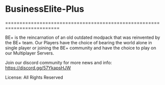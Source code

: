 # BusinessElite-Plus
=========================================================================

BE+ is the reincarnation of an old outdated modpack that was reinvented by the BE+ team. Our Players have the choice of bearing the world alone in single player or joining the BE+ community and have the choice to play on our Multiplayer Servers.

Join our discord community for more news and info: https://discord.gg/57YkapsHJW

License: All Rights Reserved
